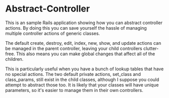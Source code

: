 # Abstract-Controller
This is an sample Rails application showing how you can abstract controller actions. By doing this you can save yourself the hassle of managing multiple controller actions of generic classes.

The default create, destroy, edit, index, new, show, and update actions can be managed in the parent controller, leaving your child controllers clutter-free. This also means you can make global changes that affect all of the children.

This is particularly useful when you have a bunch of lookup tables that have no special actions. The two default private actions, set_class and class_params, still exist in the child classes, although I suppose you could attempt to abstract those too. It is likely that your classes will have unique parameters, so it's easier to manage them in their own controllers.

